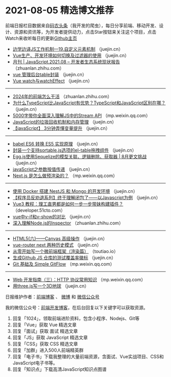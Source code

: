 # 2021-08-05 精选博文推荐

前端日报栏目数据来自[码农头条](https://toutiao.qdkfweb.cn/)（我开发的爬虫），每日分享前端、移动开发、设计、资源和资讯等，为开发者提供动力，点击Star按钮来关注这个项目，点击Watch来收听每日的更新[Github主页](https://github.com/kujian/frontendDaily)
* [边学边译JS工作机制&#8212;19.自定义元素机制](https://juejin.cn/post/6992436326347997220) （juejin.cn）
* [Vue生产、开发环境如何切换及过滤器的使用](https://juejin.cn/post/6992504181747613703) （juejin.cn）
* [月刊 | JavaScript.2021.08 &#8211; 开发者生态系统现状报告](https://zhuanlan.zhihu.com/p/396433545) （zhuanlan.zhihu.com）
* [vue 管理后台table封装](https://juejin.cn/post/6992493380815028232) （juejin.cn）
* [Vue watch与watchEffect](https://juejin.cn/post/6992492433804099597) （juejin.cn）

***
* [2024年的前端怎么干活](https://zhuanlan.zhihu.com/p/396365153) （zhuanlan.zhihu.com）
* [为什么TypeScript比JavaScript有优势？TypeScript和JavaScript区别在哪？](https://juejin.cn/post/6992485323464933407) （juejin.cn）
* [5000字带你全面深入理解JS中的Stream API](https://mp.weixin.qq.com/s?__biz=Mzg2ODQ1OTExOA==&mid=2247492393&idx=1&sn=1fcffb90cca2fdb7ae07370c50d778a2) （mp.weixin.qq.com）
* [JavaScript的垃圾回收机制和内存管理](https://juejin.cn/post/6992445722368933896) （juejin.cn）
* [【javaScript】 3分钟弄懂变量提升](https://juejin.cn/post/6992514683286585352) （juejin.cn）

***
* [babel ES6 转换 ES5 实现原理](https://juejin.cn/post/6992501845755183135) （juejin.cn）
* [封装一个支持sortable.js选项的el-table拖拽组件](https://juejin.cn/post/6992442729129050119) （juejin.cn）
* [Egg.js使用Sequelize的模型关联、逻辑删除、获取器 | 8月更文挑战](https://juejin.cn/post/6992509371129266184) （juejin.cn）
* [javaScript之参数按值传递](https://juejin.cn/post/6992509145748340772) （juejin.cn）
* [Next.js 是怎么做预渲染的？](https://mp.weixin.qq.com/s?__biz=Mzg4MjE5OTI4Mw==&mid=2247488683&idx=1&sn=1b0e3bce31f8944fe5e62d42c30eeb68) （mp.weixin.qq.com）

***
* [使用 Docker 搭建 NestJS 和 Mongo 的开发环境](https://juejin.cn/post/6992508923953709064) （juejin.cn）
* [【程序员反劝退系列】终于理解闭包了——以Javascript为例](https://juejin.cn/post/6992416442792542215) （juejin.cn）
* [Vue3 教程：理工直男都是如何一步一步带妹构建插件？](https://developer.51cto.com/art/202108/676543.htm) （developer.51cto.com）
* [vue中v-if和v-show的对比](https://juejin.cn/post/6992398834861096967) （juejin.cn）
* [深入理解Node.js的Inspector](https://zhuanlan.zhihu.com/p/396463046) （zhuanlan.zhihu.com）

***
* [HTML5(六)——Canvas 高级操作](https://juejin.cn/post/6992501555635159070) （juejin.cn）
* [vue-router next 两种历史模式](https://juejin.cn/post/6992397972612857864) （juejin.cn）
* [从零开始写一个微前端框架（渲染篇）](https://toutiao.io/posts/1r35tnn) （toutiao.io）
* [生成Github JS 仓库的测试覆盖率徽标](https://juejin.cn/post/6992589453550157838) （juejin.cn）
* [Git 基础及 Simple GitFlow](https://mp.weixin.qq.com/s/_6u17E1DI9AtWEv1iJjHjQ) （mp.weixin.qq.com）

***
* [Web 开发指南（三）：HTTP 协议常用知识](https://mp.weixin.qq.com/s/QeQfkc70weAavZcFUfv2gQ) （mp.weixin.qq.com）
* [用three.js写一个3D地球](https://juejin.cn/post/6992445067344478239) （juejin.cn）

日报维护作者：[前端博客](https://qdkfweb.cn/) 、 [微博](http://weibo.com/kujian) 和 [微信公众号](https://open.weixin.qq.com/qr/code?username=caibaojian_com)

我的微信公众号：[前端开发博客](https://open.weixin.qq.com/qr/code?username=caibaojian_com)，在后台回复以下关键字可以获取资源。

1. 回复「1024」，领取前端进阶资料，包含小程序、Nodejs、Git等
2. 回复「Vue」获取 Vue 精选文章
3. 回复「面试」获取 面试 精选文章
4. 回复「JS」获取 JavaScript 精选文章
5. 回复「CSS」获取 CSS 精选文章
6. 回复「加群」进入500人前端精英群
7. 回复「电子书」下载我整理的大量前端资源，含面试、Vue实战项目、CSS和JavaScript电子书等。
8. 回复「知识点」下载高清JavaScript知识点图谱